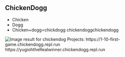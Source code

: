 ## ChickenDogg

- Chicken
- Dogg
- Chicken+dogg=chickdogg
chickendoggchickendogg
<img src="https://i.pinimg.com/originals/78/12/00/781200a2ae47036d9f921e2648f2635c.jpg" alt="Image result for chickendog"/>
Projects: https://1-10-first-game.chickendogg.repl.run 
https://yugiohtheRealwinner.chickendogg.repl.run
